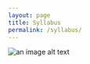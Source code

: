 ```yaml
---
layout: page
title: Syllabus
permalink: /syllabus/
---
```

<!-- 1. Algorithm Analysis Methods: Growth Function, Step Counting, Recursive Relationships and Solving Methods (Guessing and Induction, Repeating with Placement and Using the Theorem), Predictive Analysis

2. Types of lists (one-way, double-sided, global, queue and stack lists): Different actions on lists, using real and index pointers, implementing different lists problems (working with mathematical expressions, garbage collection) , Integration sorting)

3. Trees: Initial Definitions, Phrase Tree, Different Tree Implementation, Tree Induction, Survey
Keywords: Structural induction, Binary tree, Various functions on Phrase tree, Transformations
Various expressions together, Terry, binary search tree

4. Tangle Method: Chain Tangle, Global, Open

5. Statistical sorting and ranking: Lower bound, Decision tree, Linear sorting (Counting, Baseline and Sorting), Rapid bucket sorting, Pyramid sorting, Statistical rank, External sorting

6. Advanced Data Structure: Separate Sets, Red-Black Trees, Statistical Rank Tree, Interval Tree-VL, B-Tree -->

<!-- 1. Intro

2. Complexity

3. Data Structure

4. Trees

5. Dynamic Programming

6. Sorting

7. Hash Functions

8. Greedy Algorithm

9. Misc Graph/Tree Algorithms -->

![an image alt text]({{DATA_STRUCTURE}}/images/syllabus.png)